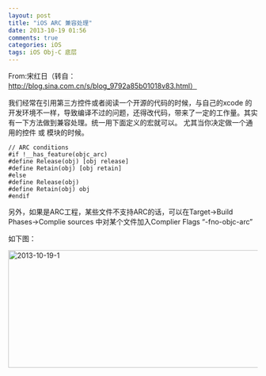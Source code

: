 ```yaml
---
layout: post
title: "iOS ARC 兼容处理"
date: 2013-10-19 01:56
comments: true
categories: iOS
tags: iOS Obj-C 底层
---
```


From:宋红日（转自：http://blog.sina.com.cn/s/blog_9792a85b01018v83.html）

我们经常在引用第三方控件或者阅读一个开源的代码的时候，与自己的xcode 的开发环境不一样，导致编译不过的问题，还得改代码，带来了一定的工作量。其实有一下方法做到兼容处理。统一用下面定义的宏就可以。
尤其当你决定做一个通用的控件 或 模块的时候。

<!-- more -->


```
// ARC conditions
#if !__has_feature(objc_arc)
#define Release(obj) [obj release]
#define Retain(obj) [obj retain]
#else 
#define Release(obj)
#define Retain(obj) obj
#endif
```



另外，如果是ARC工程，某些文件不支持ARC的话，可以在Target->Build Phases->Complie sources 中对某个文件加入Complier Flags “-fno-objc-arc”

如下图：  

<a href="http://www.flickr.com/photos/105999540@N03/10374769035/" title="2013-10-19-1 by EricShj, on Flickr"><img src="http://farm8.staticflickr.com/7294/10374769035_c11c167c38_z.jpg" width="640" height="237" alt="2013-10-19-1"></a>